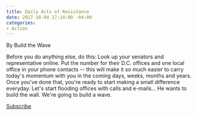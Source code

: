 ```yaml
---
title: Daily Acts of Resistance
date: 2017-10-04 17:14:00 -04:00
categories:
- Action
---
```


By Build the Wave

Before you do anything else, do this: Look up your senators and representative online. Put the number for their D.C. offices and one local office in your phone contacts -- this will make it so much easier to carry today's momentum with you in the coming days, weeks, months and years. Once you've done that, you're ready to start making a small difference everyday. Let's start flooding offices with calls and e-mails... He wants to build the wall. We're going to build a wave.

[Subscribe](https://tinyletter.com/BuildTheWave)
